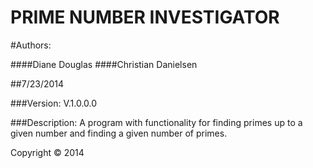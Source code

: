PRIME NUMBER INVESTIGATOR
==================================

#Authors:

####Diane Douglas
####Christian Danielsen

##7/23/2014

###Version:
V.1.0.0.0

###Description: A program with functionality for finding primes up to a given number and finding a given number of primes.

Copyright © 2014
